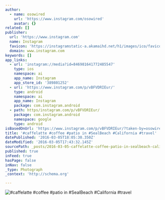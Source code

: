 ```yaml
---
author:
  - name: osowired
    url: 'https://www.instagram.com/osowired'
    avatar: {}
related: []
publisher:
  url: 'https://www.instagram.com'
  name: Instagram
  favicon: 'https://instagramstatic-a.akamaihd.net/h1/images/ico/favicon.ico/7cdab0872b15.ico'
  domain: www.instagram.com
keywords: []
app_links:
  - url: 'instagram://media?id=846981641772485547'
    type: ios
    namespace: ai
    app_name: Instagram
    app_store_id: '389801252'
  - url: 'https://www.instagram.com/p/vBFVDRIEur/'
    type: android
    namespace: ai
    app_name: Instagram
    package: com.instagram.android
  - path: https/instagram.com/p/vBFVDRIEur/
    package: com.instagram.android
    namespace: google
    type: android
isBasedOnUrl: 'https://www.instagram.com/p/vBFVDRIEur/?taken-by=osowired'
title: '#caffelatte #coffee #patio in #SealBeach #California #travel'
datePublished: '2016-03-05T18:05:30.350Z'
dateModified: '2016-03-05T17:43:32.145Z'
sourcePath: _posts/2016-03-05-caffelatte-coffee-patio-in-sealbeach-california-travel.md
published: true
inFeed: true
hasPage: false
inNav: false
_type: Photograph
_context: 'http://schema.org'

---
```

![&num;caffelatte &num;coffee &num;patio in &num;SealBeach &num;California &num;travel](https://scontent.cdninstagram.com/t51.2885-15/e15/10731892_582100438603225_1634503590_n.jpg?ig_cache_key=ODQ2OTgxNjQxNzcyNDg1NTQ3.2)